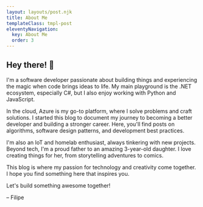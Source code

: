 ```yaml
---
layout: layouts/post.njk
title: About Me
templateClass: tmpl-post
eleventyNavigation:
  key: About Me
  order: 3
---
```


## Hey there! 👋
I'm a software developer passionate about building things and experiencing the magic when code brings ideas to life. My main playground is the .NET ecosystem, especially C#, but I also enjoy working with Python and JavaScript. 

In the cloud, Azure is my go-to platform, where I solve problems and craft solutions. I started this blog to document my journey to becoming a better developer and building a stronger career. Here, you'll find posts on algorithms, software design patterns, and development best practices.

I'm also an IoT and homelab enthusiast, always tinkering with new projects. Beyond tech, I'm a proud father to an amazing 3-year-old daughter. I love creating things for her, from storytelling adventures to comics.

This blog is where my passion for technology and creativity come together. I hope you find something here that inspires you.

Let's build something awesome together!

– Filipe
